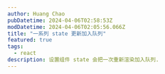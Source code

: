```yaml
---
author: Huang Chao
pubDatetime: 2024-04-06T02:58:53Z
modDatetime: 2024-04-06T02:05:56.066Z
title: "一系列 state 更新加入队列"
featured: true
tags:
  - react
description: 设置组件 state 会把一次重新渲染加入队列.
---
```

